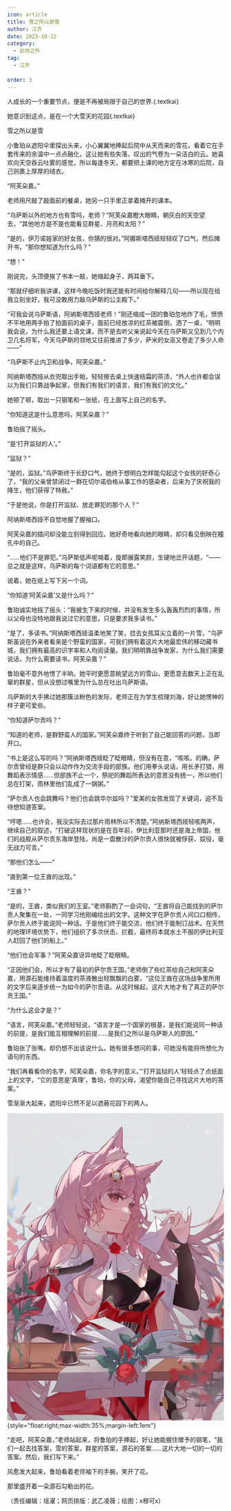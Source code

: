 ```yaml
---
icon: article
title: 雪之所以是雪
author: 江齐
date: 2023-10-22
category:
  - 此地之外
tag:
  - 江齐

order: 3
---
```


人成长的一个重要节点，便是不再被局限于自己的世界.{.textkai}

她意识到这点，是在一个大雪天的花园{.textkai}

<!-- more -->

雪之所以是雪

小鲁珀从遮阳伞里探出头来，小心翼翼地捧起后院中从天而来的雪花，看着它在手套传来的余温中一点点融化，这让她有些失落，叹出的气卷为一朵洁白的云。她喜欢向天空吞云吐雾的感觉，所以每逢冬天，都要把上课的地方定在冰寒的后院，自己则裹上厚厚的绒衣。

“阿芙朵嘉。”

老师用尺敲了敲面前的餐桌，她另一只手里正拿着摊开的课本。

“乌萨斯以外的地方也有雪吗，老师？”阿芙朵嘉瞪大眼睛，朝灰白的天空望去，“其他地方是不是也能看见群星、月亮和太阳？”

“是的，伊万诺娃家的好女孩，你猜的很对。”阿娜斯塔西娅轻轻叹了口气，然后摊开书，“那你想知道为什么吗？”

“想！”

刚说完，头顶便挨了书本一敲，她缩起身子，两耳垂下。

“那就仔细听我讲课，这样今晚吃饭时我还能有时间给你解释几句——所以现在给我立刻坐好，我可没敢用力敲乌萨斯的公主殿下。”

“可我会说乌萨斯语，阿纳斯塔西娅老师！”刚还缩成一团的鲁珀忽地炸了毛，愤愤不平地用两手拍了拍面前的桌子，面前已经放凉的红茶被震倒，洒了一桌，“明明我会说，为什么我还要上语文课，而不是去听父亲说起今天在乌萨斯又见到几个内卫几名将军，今天乌萨斯的领地又往前推进了多少，萨米的女巫又卷走了多少人命——”

“乌萨斯不止内卫和战争，阿芙朵嘉。”

阿纳斯塔西娅从衣兜取出手帕，轻轻擦去桌上快速结霜的茶渍，“外人也许都会误以为我们只靠战争起家，但我们有我们的语言，我们有我们的文化。”

她顿了顿，取出一只钢笔和一张纸，在上面写上自己的名字。

“你知道这是什么意思吗，阿芙朵嘉？”

鲁珀摇了摇头。

“是‘打开监狱的人’。”

“监狱？”

“是的，监狱。”乌萨斯终于长舒口气，她终于想明白怎样能勾起这个女孩的好奇心了，“我的父亲曾禁闭过一群在切尔诺伯格从事工作的感染者，后来为了庆祝我的降生，他们获得了特赦。”

“于是他说，你是打开监狱、放走罪犯的那个人？”

阿纳斯塔西娅不自觉地握了握袖口。

阿芙朵嘉的插问却没能立刻得到回应。她好奇地看向她的眼睛，却只看见倒映在瞳孔中的自己。

“……他们不是罪犯。”乌萨斯低声呢喃着，旋即展露笑颜，生硬地岔开话题，“——总之就是这样，乌萨斯的每个词语都有它的意思。”

说着，她在纸上写下另一个词。

“你知道‘阿芙朵嘉’又是什么吗？”

鲁珀诚实地摇了摇头：“我被生下来的时候，并没有发生多么轰轰烈烈的事情，所以父母也没特地跟我说过它的意思，只是要求我多读书。”

“是了，多读书。”阿纳斯塔西娅温柔地笑了笑，捻去女孩耳尖立着的一片雪，“乌萨斯虽说在外来者看来是个野蛮的国家，可我们拥有着这片大地最宏伟的移动藏书城，我们拥有最高的识字率和人均阅读量。我们明明靠战争发家，为什么我们需要说话，为什么需要读书，阿芙朵嘉？”

鲁珀毫不意外地愣了半晌。她平时更愿意眺望远方的雪山，更愿意去数天上正在乱窜的群星，但从没想过嘴里为什么总在吐出乌萨斯语。

乌萨斯的大手拂过她那簇淡粉色的发际，老师正在为学生梳理刘海，好让她愣神的样子更可爱些。

“你知道萨尔贡吗？”

“知道的老师，是群野蛮人的国家。”阿芙朵嘉终于听到了自己能回答的问题，当即开口。

“书上是这么写的吗？”阿纳斯塔西娅眨了眨眼睛，但没有在意，“咳咳。的确，萨尔贡曾经是群只会以动作作为交流手段的部族。他们用拳头说话，用长矛打猎，用舞蹈表示情感……但部族不止一个，祭祀的舞蹈所表达的意思没有统一，所以他们总在打架，雨林里他们乱成了一锅粥。”

“萨尔贡人也会跳舞吗？他们也会跳华尔兹吗？”爱美的女孩发现了关键词，迫不及待想知道答案。

“哼嗯……也许会，我没实际去过那片雨林所以不清楚。”阿纳斯塔西娅轻咳两声，继续自己的叙述，“打破这样现状的是在百年前，伊比利亚那时还是海上帝国，他们的战舰从萨尔贡东海岸登陆，尚是一盘散沙的萨尔贡人很快就被俘获、奴役，毫无战力可言。”

“那他们怎么——”

“直到第一位王酋的出现。”

“王酋？”

“是的，王酋，类似我们的王室。”老师斟酌了一会词句，“王酋将自己能找到的萨尔贡人聚集在一处，一同学习他刚编绘出的文字。这种文字在萨尔贡人间口口相传，萨尔贡人终于能说同一种话。于是他们终于能交流，他们终于能制订战术。在天然的地理环境优势下，他们组织了多次伏击、拦截，最终将本就水土不服的伊比利亚人赶回了他们的船上。”

“他们也会军事？”阿芙朵嘉讶异地眨了眨眼睛。

“正因他们会，所以才有了最初的萨尔贡王国。”老师倒了些红茶给自己和阿芙朵嘉，用源石能维持着温度的茶液散出轻飘飘的白雾，“这位王酋在这场战争里所用的文字后来逐步统一为如今的萨尔贡语。从这时候起，这片大地才有了真正的萨尔贡王国。”

“为什么这会才是？”

“语言，阿芙朵嘉。”老师轻轻说，“语言才是一个国家的根基，是我们能说同一种话的前提，是我们能互相理解的前提……是我们之所以是乌萨斯人的原因。”

鲁珀张了张嘴，却仍想不出该说什么。她有很多想问的事，可她没有能将所想化为语句的东西。

“我们再看看你的名字，阿芙朵嘉，你名字的意义。”‘打开监狱的人’轻轻点了点纸面上的文字，“它的意思是‘真理’，鲁珀，你的父母，渴望你能自己寻找这片大地的答案。”

雪渐渐大起来，遮阳伞已然不足以遮蔽花园下的两人。

![](./res/illustration/鸿雪文章配图（x穆可x）.webp) {style="float:right;max-width:35%;margin-left:1em"}

“走吧，阿芙朵嘉，”老师站起来，将鲁珀的手捧起，好让她能握住赠予的钢笔，“我们一起去找答案，雪的答案，群星的答案，源石的答案……这片大地一切的一切的答案。然后，我们写下来。”

风愈发大起来，鲁珀看着老师袖下的手腕，笑开了花。

那里盛开着一朵源石勾勒出的花。<eod />

（责任编辑：瑶濯；网页排版：武乙凌薇；绘图：x穆可x）

<FakeAds />